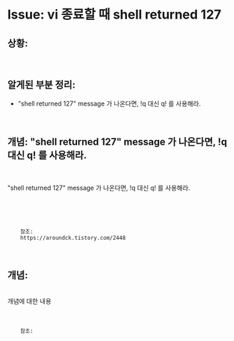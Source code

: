 <!--
author: Dailyscat
purpose: issue arrange
rules:
 (1) 헤더와 문단사이
    <br/>
    <br/>
 (2) 코드가 작성되는 부분은 >로 정리
 (3) 참조는 해당 내용 바로 아래
    <br/>
    <br/>
 (4) 명령어는 bold
 (5) 방안은 ## 안의 과정은 ###
-->

# Issue: vi 종료할 때 shell returned 127

## 상황:

<br/>

## 알게된 부분 정리:

- "shell returned 127" message 가 나온다면, !q 대신 q! 를 사용해라.

<br/>

## 개념: "shell returned 127" message 가 나온다면, !q 대신 q! 를 사용해라.

<br/>

"shell returned 127" message 가 나온다면, !q 대신 q! 를 사용해라.

<br/>
<br/>
<br/>

        참조:
        https://aroundck.tistory.com/2448

<br/>

## 개념:

<br/>
  개념에 대한 내용
<br/>
<br/>
<br/>

        참조:

<br/>

